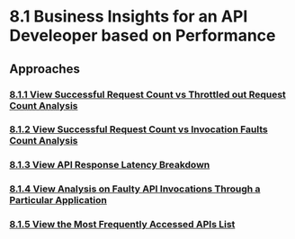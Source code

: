 # 8.1 Business Insights for an API Develeoper based on Performance
<scenario description>

## Approaches

### [8.1.1 View Successful Request Count vs Throttled out Request Count Analysis](https://github.com/wso2/product-apim/tree/product-scenarios/product-scenarios/8-analyze-usage-of-apis-for-business-insights/8.1-business-insights-for-an-api-develeoper-based-on-performance/8.1.1-view-successful-request-count-vs-throttled-out-request-count-analysis)
### [8.1.2 View Successful Request Count vs Invocation Faults Count Analysis](https://github.com/wso2/product-apim/tree/product-scenarios/product-scenarios/8-analyze-usage-of-apis-for-business-insights/8.1-business-insights-for-an-api-develeoper-based-on-performance/8.1.2-view-successful-request-count-vs-invocation-faults-count-analysis)
### [8.1.3 View API Response Latency Breakdown](https://github.com/wso2/product-apim/tree/product-scenarios/product-scenarios/8-analyze-usage-of-apis-for-business-insights/8.1-business-insights-for-an-api-develeoper-based-on-performance/8.1.2-view-successful-request-count-vs-invocation-faults-count-analysis)
### [8.1.4 View Analysis on Faulty API Invocations Through a Particular Application](https://github.com/wso2/product-apim/tree/product-scenarios/product-scenarios/8-analyze-usage-of-apis-for-business-insights/8.1-business-insights-for-an-api-develeoper-based-on-performance/8.1.4-view-analysis-on-faulty-api-invocations-through-a-particular-application)
### [8.1.5 View  the Most Frequently Accessed APIs List](https://github.com/wso2/product-apim/tree/product-scenarios/product-scenarios/8-analyze-usage-of-apis-for-business-insights/8.1-business-insights-for-an-api-develeoper-based-on-performance/8.1.5-view-the-most-frequently-accessed-apis-list)

